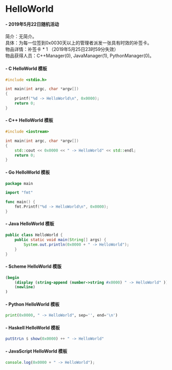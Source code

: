 # HelloWorld

#### - 2019年5月22日随机活动

简介：无简介。<br>
具体：为每一位签到0x0030天以上的管理者派发一张具有时效的补签卡。<br>
物品详情：补签卡 * 1 （2019年5月25日23时59分失效）<br>
物品获得人员：C++Manager(0), JavaManager(1), PythonManager(0)。<br>

#### - C HelloWorld 模板
```C   
#include <stdio.h>

int main(int argc, char *argv[])
{
    printf("%d -> HelloWorld\n", 0x0000);
    return 0;
}
```

#### - C++ HelloWorld 模板
```C++
#include <iostream>

int main(int argc, char *argv[])
{
    std::cout << 0x0000 << " -> HelloWorld" << std::endl;
    return 0;
}
```

#### - Go HelloWorld 模板
```Go
package main

import "fmt"

func main() {
    fmt.Printf("%d -> HelloWorld\n", 0x0000);
}
```

#### - Java HelloWorld 模板
```Java
public class HelloWorld {
    public static void main(String[] args) {
        System.out.println(0x0000 + " -> HelloWorld");
    }
}
```

#### - Scheme HelloWorld 模版
```Scheme
(begin
    (display (string-append (number->string #x0000) " -> HelloWorld" ))
    (newline)
)
```

#### - Python HelloWorld 模板
```Python
print(0x0000, " -> HelloWorld", sep='', end='\n')
```

#### - Haskell HelloWorld 模板
```Haskell
putStrLn $ show(0x0000) ++ " -> HelloWorld"
```

#### - JavaScript HelloWorld 模板
```JavaScript
console.log(0x0000 + " -> HelloWorld");
```
